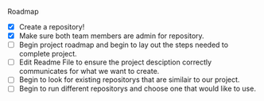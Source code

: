 Roadmap
- [x] Create a repository!
- [x] Make sure both team members are admin for repository.
- [ ] Begin project roadmap and begin to lay out the steps needed to complete project.
- [ ] Edit Readme File to ensure the project desciption correctly communicates for what we want to create.
- [ ] Begin to look for existing repositorys that are similair to our project.
- [ ] Begin to run different repositorys and choose one that would like to use.
